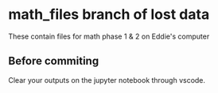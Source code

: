 # math_files branch of lost data
These contain files for math phase 1 &amp; 2 on Eddie's computer

## Before commiting

Clear your outputs on the jupyter notebook through vscode.
